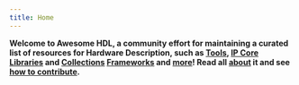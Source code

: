 ```yaml
---
title: Home
---
```


**Welcome to Awesome HDL, a community effort for maintaining a curated list of resources for Hardware Description, such as
[Tools](categories/tools),
[IP Core](categories/cores) [Libraries](categories/coreslibrary) and [Collections](categories/corescollection)
[Frameworks](categories/frameworks)
and [more](items)!
Read all [about](about) it and see [how to contribute](about#how-to-contribute).**
